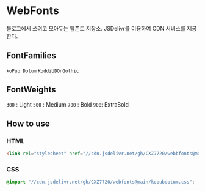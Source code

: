 # WebFonts

블로그에서 쓰려고 모아두는 웹폰트 저장소. JSDelivr를 이용하여 CDN 서비스를 제공한다.


## FontFamilies
`koPub Dotum`
`KoddiUDOnGothic`
## FontWeights
`300` : Light
`500` : Medium
`700` : Bold
`900`: ExtraBold


## How to use
### HTML
```html
<link rel="stylesheet" href="//cdn.jsdelivr.net/gh/CXZ7720/webbfonts@main/kopubdotum.css">
```

### CSS
```css
@import "//cdn.jsdelivr.net/gh/CXZ7720/webfonts@main/kopubdotum.css";
```
